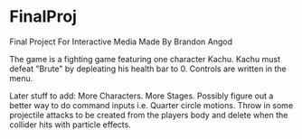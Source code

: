 # FinalProj
 Final Project For Interactive Media Made By Brandon Angod

The game is a fighting game featuring one character Kachu. Kachu must defeat "Brute" by depleating his health bar to 0. Controls are written in the menu. 
 
Later stuff to add:
 More Characters.
 More Stages.
 Possibly figure out a better way to do command inputs i.e. Quarter circle motions.
 Throw in some projectile attacks to be created from the players body and delete when the collider hits with particle effects.
 
